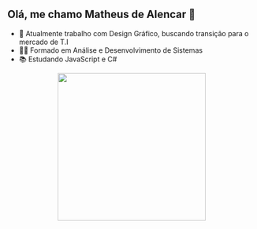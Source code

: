 ## Olá, me chamo Matheus de Alencar 👋

<ul>
<li>👔 Atualmente trabalho com Design Gráfico, buscando transição para o mercado de T.I</li>
<li>👨‍🎓 Formado em Análise e Desenvolvimento de Sistemas</li>  
<li>📚 Estudando JavaScript e C#</li>
</ul>

<div align="center">
  <img height="300em" src="https://github-readme-stats.vercel.app/api/top-langs/?username=MatheusDAGl&theme=dark" />
</div>


